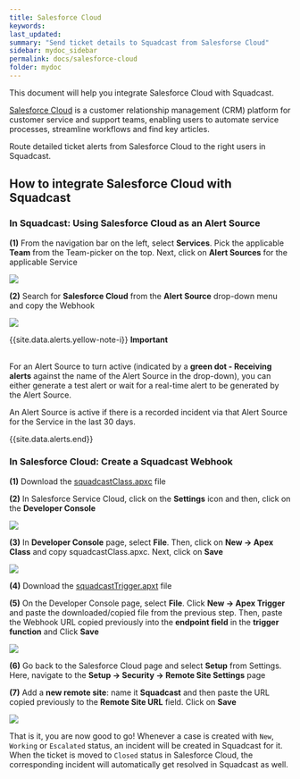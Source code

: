```yaml
---
title: Salesforce Cloud
keywords: 
last_updated: 
summary: "Send ticket details to Squadcast from Salesforse Cloud"
sidebar: mydoc_sidebar
permalink: docs/salesforce-cloud
folder: mydoc
---
```


This document will help you integrate Salesforce Cloud with Squadcast.

[Salesforce Cloud](https://www.salesforce.com) is a customer relationship management (CRM) platform for customer service and support teams, enabling users to automate service processes, streamline workflows and find key articles.

Route detailed ticket alerts from Salesforce Cloud to the right users in Squadcast.

## How to integrate Salesforce Cloud with Squadcast

### In Squadcast: Using Salesforce Cloud as an Alert Source

**(1)** From the navigation bar on the left, select **Services**. Pick the applicable **Team** from the Team-picker on the top. Next, click on **Alert Sources** for the applicable Service

![](images/alert_source_1.png)

**(2)** Search for **Salesforce Cloud** from the **Alert Source** drop-down menu and copy the Webhook

![](images/salesforce_1.png)

{{site.data.alerts.yellow-note-i}}
<b>Important</b><br/><br/>
<p>For an Alert Source to turn active (indicated by a <b>green dot - Receiving alerts</b> against the name of the Alert Source in the drop-down), you can either generate a test alert or wait for a real-time alert to be generated by the Alert Source.</p>
<p>An Alert Source is active if there is a recorded incident via that Alert Source for the Service in the last 30 days.</p>
{{site.data.alerts.end}}

### In Salesforce Cloud: Create a Squadcast Webhook

**(1)** Download the [squadcastClass.apxc](https://github.com/SquadcastHub/ingester/blob/master/manifests/salesforce-cloud/squadcastClass.apxt) file

**(2)** In Salesforce Service Cloud, click on the **Settings** icon and then, click on the **Developer Console**

![](images/salesforce_2.png)

**(3)** In **Developer Console** page, select **File**. Then, click on **New -> Apex Class** and copy squadcastClass.apxc. Next, click on **Save**

![](images/salesforce_3.png)

**(4)** Download the [squadcastTrigger.apxt](https://github.com/SquadcastHub/ingester/blob/master/manifests/salesforce-cloud/squadcastTrigger.apxt) file

**(5)** On the Developer Console page, select **File**. Click **New -> Apex Trigger** and paste the downloaded/copied file from the previous step. Then, paste the Webhook URL copied previously into the **endpoint field** in the **trigger function** and Click **Save**

![](images/salesforce_4.png)

**(6)** Go back to the Salesforce Cloud page and select **Setup** from Settings. Here, navigate to the **Setup -> Security -> Remote Site Settings** page

**(7)** Add a **new remote site**: name it **Squadcast** and then paste the URL copied previously to the **Remote Site URL** field. Click on **Save**

![](images/salesforce_5.png)

That is it, you are now good to go! Whenever a case is created with `New`, `Working` or `Escalated` status, an incident will be created in Squadcast for it. When the ticket is moved to `Closed` status in Salesforce Cloud, the corresponding incident will automatically get resolved in Squadcast as well.